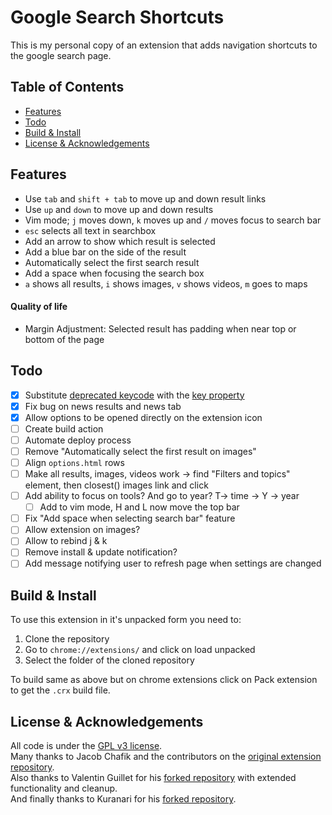 # Google Search Shortcuts

This is my personal copy of an extension that adds navigation shortcuts to the google search page.

## Table of Contents
- [Features](#features)
- [Todo](#todo)
- [Build & Install](#build--install)
- [License & Acknowledgements](#license--acknowledgements)


## Features
- Use `tab` and `shift + tab` to move up and down result links
- Use `up` and `down` to move up and down results
- Vim mode; `j` moves down, `k` moves up and `/` moves focus to search bar
- `esc` selects all text in searchbox
- Add an arrow to show which result is selected
- Add a blue bar on the side of the result
- Automatically select the first search result
- Add a space when focusing the search box
- `a` shows all results, `i` shows images, `v` shows videos, `m` goes to maps

#### Quality of life
- Margin Adjustment: Selected result has padding when near top or bottom of the page


## Todo
- [x] Substitute [deprecated keycode](https://developer.mozilla.org/en-US/docs/Web/API/KeyboardEvent/keyCode) with the [key property](https://developer.mozilla.org/en-US/docs/Web/API/KeyboardEvent/key)
- [x] Fix bug on news results and news tab
- [x] Allow options to be opened directly on the extension icon
- [ ] Create build action
- [ ] Automate deploy process
- [ ] Remove "Automatically select the first result on images"
- [ ] Align `options.html` rows
- [ ] Make all results, images, videos work -> find "Filters and topics" element, then closest() images link and click
- [ ] Add ability to focus on tools? And go to year? T-> time -> Y -> year
    - [ ] Add to vim mode, H and L now move the top bar
- [ ] Fix "Add space when selecting search bar" feature
- [ ] Allow extension on images?
- [ ] Allow to rebind j & k
- [ ] Remove install & update notification?
- [ ] Add message notifying user to refresh page when settings are changed

## Build & Install
To use this extension in it's unpacked form you need to:

1. Clone the repository
2. Go to `chrome://extensions/` and click on load unpacked
3. Select the folder of the cloned repository

To build same as above but on chrome extensions click on Pack extension to get the `.crx` build file.

## License & Acknowledgements
All code is under the [GPL v3 license][gpl3].  
Many thanks to Jacob Chafik and the contributors on the [original extension repository][jchafik].  
Also thanks to Valentin Guillet for his [forked repository][Valentin-Guillet] with extended functionality and cleanup.  
And finally thanks to Kuranari for his [forked repository][kuranari].


[gpl3]: https://www.gnu.org/licenses/gpl-3.0.en.html
[jchafik]: https://github.com/jchafik/google-search-shortcuts
[Valentin-Guillet]: https://github.com/Valentin-Guillet/google-search-shortcuts
[kuranari]: https://github.com/kuranari/google-search-shortcuts
